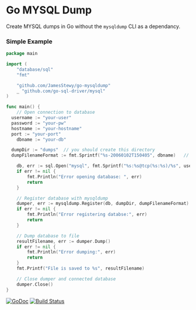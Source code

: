 # Go MYSQL Dump
Create MYSQL dumps in Go without the `mysqldump` CLI as a dependancy.

### Simple Example
```go
package main

import (
	"database/sql"
	"fmt"

	"github.com/JamesStewy/go-mysqldump"
	_ "github.com/go-sql-driver/mysql"
)

func main() {
	// Open connection to database
  username := "your-user"
  password := "your-pw"
  hostname := "your-hostname"
  port := "your-port"
	dbname := "your-db"

  dumpDir := "dumps"  // you should create this directory
  dumpFilenameFormat := fmt.Sprintf("%s-20060102T150405", dbname)   // accepts time layout string and add .sql at the end of file

	db, err := sql.Open("mysql", fmt.Sprintf("%s:%s@tcp(%s:%s)/%s", username, password, hostname, port, dbname))
	if err != nil {
		fmt.Println("Error opening database: ", err)
		return
	}

	// Register database with mysqldump
	dumper, err := mysqldump.Register(db, dumpDir, dumpFilenameFormat)
	if err != nil {
		fmt.Println("Error registering databse:", err)
		return
	}

	// Dump database to file
	resultFilename, err := dumper.Dump()
	if err != nil {
		fmt.Println("Error dumping:", err)
		return
	}
	fmt.Printf("File is saved to %s", resultFilename)

	// Close dumper and connected database
	dumper.Close()
}

```

[![GoDoc](https://godoc.org/github.com/JamesStewy/go-mysqldump?status.svg)](https://godoc.org/github.com/JamesStewy/go-mysqldump)
[![Build Status](https://travis-ci.org/JamesStewy/go-mysqldump.svg?branch=master)](https://travis-ci.org/JamesStewy/go-mysqldump)
